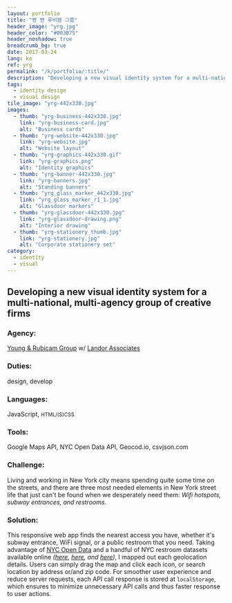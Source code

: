 ```yaml
---
layout: portfolio
title: "영 앤 루비캠 그룹"
header_image: "yrg.jpg"
header_color: "#003B75"
header_noshadow: true
breadcrumb_bg: true
date: 2017-03-24
lang: ko
ref: yrg
permalink: "/k/portfolio/:title/"
description: "Developing a new visual identity system for a multi-national, multi-agency group of creative firms"
tags:
  - identity design
  - visual design
tile_image: "yrg-442x330.jpg"
images:
  - thumb: "yrg-business-442x330.jpg"
    link: "yrg-business-card.jpg"
    alt: "Business cards"
  - thumb: "yrg-website-442x330.jpg"
    link: "yrg-website.jpg"
    alt: "Website layout"
  - thumb: "yrg-graphics-442x330.gif"
    link: "yrg-graphics.png"
    alt: "Identity graphics"
  - thumb: "yrg-banner-442x330.jpg"
    link: "yrg-banners.jpg"
    alt: "Standing banners"
  - thumb: "yrg_glass_marker_442x330.jpg"
    link: "yrg_glass_marker_r1_1.jpg"
    alt: "Glassdoor markers"
  - thumb: "yrg-glassdoor-442x330.jpg"
    link: "yrg-glassdoor-drawing.png"
    alt: "Interior drawing"
  - thumb: "yrg-stationery_thumb.jpg"
    link: "yrg-stationery.jpg"
    alt: "Corporate stationery set"
category:
  - identity
  - visual
---
```

<section class="project-summary">
  <h1>Developing a new visual identity system for a multi-national, multi-agency group of creative firms</h1>
  <section class="info">
    <h3>Agency:</h3>
    <p><a href="http://yrgrp.com" target="_blank">Young &amp; Rubicam Group</a> w/ <a href="http://landor.com" target="_blank">Landor Associates</a></p>
  </section>
  <section class="info">
    <h3>Duties:</h3>
    <p>design, develop</p>
  </section>
  <section class="info">
    <h3>Languages:</h3>
    <p>JavaScript, <small>HTML/(S)CSS</small></p>
  </section>
  <section class="info">
    <h3>Tools:</h3>
    <p>Google Maps API, NYC Open Data API, Geocod.io, csvjson.com</p>
  </section>
  <section class="info">
    <h3>Challenge:</h3>
    <p>Living and working in New York city means spending quite some time on the streets, and there are three most needed elements in New York street life that just can't be found when we desperately need them: <em>Wifi hotspots, subway entrances, and restrooms</em>.
    </p>
  </section>
  <section class="info">
    <h3>Solution:</h3>
    <p>This responsive web app finds the nearest access you have, whether it's subway entrance, WiFi signal, or a public restroom that you need. Taking advantage of <a href="https://opendata.cityofnewyork.us/" target="_blank">NYC Open Data</a> and a handful of NYC restroom datasets available online <em>(<a href="http://www.toiletfinder.com/" target="_blank">here</a>, <a href="http://diaroogle.com/toilets" target="_blank">here</a>, and <a href="http://m3.mappler.net/nyrestroom/" target="_blank">here</a>)</em>, I mapped out each geolocation details. Users can simply drag the map and click each icon, or search location by address or/and zip code. For smoother user experience and reduce server requests, each API call response is stored at <code>localStorage</code>, which ensures to minimize unnecessary API calls and thus faster response to user actions.
    </p>
  </section>
</section>
